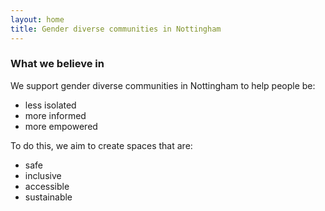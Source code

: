```yaml
---
layout: home
title: Gender diverse communities in Nottingham
---
```


### What we believe in

We support gender diverse communities in Nottingham to help people be:

- less isolated
- more informed
- more empowered

To do this, we aim to create spaces that are:

- safe
- inclusive
- accessible
- sustainable

